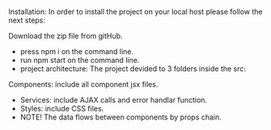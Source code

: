 Installation:
In order to install the project on your local host please follow the next steps:

Download the zip file from gitHub.

- press npm i on the command line.
- run npm start on the command line.
- project architecture: The project devided to 3 folders inside the src:

Components: include all component jsx files.

- Services: include AJAX calls and error handlar function.
- Styles: include CSS files.
- NOTE! The data flows between components by props chain.
